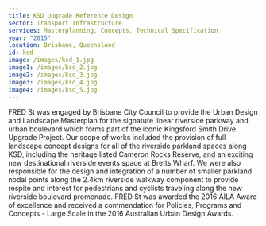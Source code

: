 ```yaml
---
title: KSD Upgrade Reference Design
sector: Transport Infrastructure
services: Masterplanning, Concepts, Technical Specification
year: "2015"
location: Brisbane, Queensland
id: ksd
image: /images/ksd_1.jpg
image1: /images/ksd_2.jpg
image2: /images/ksd_3.jpg
image3: /images/ksd_4.jpg
image4: /images/ksd_5.jpg
---
```


FRED St was engaged by Brisbane City Council to provide the Urban
Design and Landscape Masterplan for the signature linear riverside parkway and
urban boulevard which forms part of the iconic Kingsford Smith Drive Upgrade
Project. Our scope of works included the provision of full landscape concept
designs for all of the riverside parkland spaces along KSD, including the
heritage listed Cameron Rocks Reserve, and an exciting new destinational
riverside events space at Bretts Wharf. We were also responsible for the
design and integration of a number of smaller parkland nodal points along the
2.4km riverside walkway component to provide respite and interest for
pedestrians and cyclists traveling along the new riverside boulevard
promenade. FRED St was awarded the 2016 AILA Award of excellence and received
a commendation for Policies, Programs and Concepts - Large Scale in the 2016
Australian Urban Design Awards.
